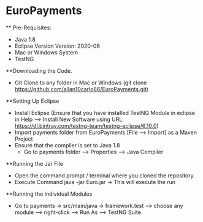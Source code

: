 # EuroPayments

** Pre-Requisites:

- Java 1.8
- Eclipse Version Version: 2020-06
- Mac or Windows System
- TestNG 

**Downloading the Code.

- Git Clone to any folder in Mac or Windows (git clone https://github.com/allan10carlo86/EuroPayments.git)

**Setting Up Eclipse

- Install Eclipse (Ensure that you have installed TestNG Module in eclipse in Help --> Install New Software using URL: https://dl.bintray.com/testng-team/testng-eclipse/6.10.0)
- Import payments folder from EuroPayments [File --> Import] as a Maven Project
- Ensure that the compiler is set to Java 1.8 
  - Go to payments folder --> Properties --> Java Compiler 

**Running the Jar File

- Open the command prompt / terminal where you cloned the repository.
- Execute Command java -jar Euro.jar -> This will execute the run

**Running the Individual Modules

- Go to payments -> src/main/java -> framework.test --> choose any module --> right-click --> Run As --> TestNG Suite.



